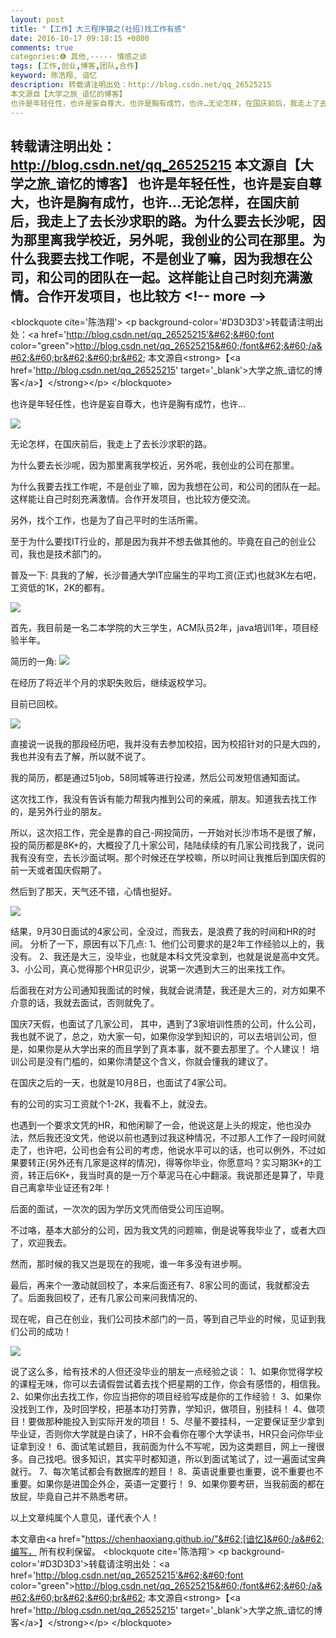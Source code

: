 ```yaml
---
layout: post
title: "【工作】大三程序猿之(社招)找工作有感"
date: 2016-10-17 09:18:15 +0800
comments: true
categories:❻ 其他,----- 情感之谈
tags: [工作,创业,博客,团队,合作]
keyword: 陈浩翔, 谙忆
description: 转载请注明出处：http://blog.csdn.net/qq_26525215
本文源自【大学之旅_谙忆的博客】
也许是年轻任性，也许是妄自尊大，也许是胸有成竹，也许…无论怎样，在国庆前后，我走上了去长沙求职的路。为什么要去长沙呢，因为那里离我学校近，另外呢，我创业的公司在那里。为什么我要去找工作呢，不是创业了嘛，因为我想在公司，和公司的团队在一起。这样能让自己时刻充满激情。合作开发项目，也比较方 
---
```



转载请注明出处：http://blog.csdn.net/qq_26525215
本文源自【大学之旅_谙忆的博客】
也许是年轻任性，也许是妄自尊大，也许是胸有成竹，也许…无论怎样，在国庆前后，我走上了去长沙求职的路。为什么要去长沙呢，因为那里离我学校近，另外呢，我创业的公司在那里。为什么我要去找工作呢，不是创业了嘛，因为我想在公司，和公司的团队在一起。这样能让自己时刻充满激情。合作开发项目，也比较方
&#60;!-- more --&#62;
----------

&#60;blockquote cite='陈浩翔'&#62;
&#60;p background-color='#D3D3D3'&#62;转载请注明出处：&#60;a href='http://blog.csdn.net/qq_26525215'&#62;&#60;font color="green"&#62;http://blog.csdn.net/qq_26525215&#60;/font&#62;&#60;/a&#62;&#60;br&#62;&#60;br&#62;
本文源自&#60;strong&#62;【&#60;a href='http://blog.csdn.net/qq_26525215' target='_blank'&#62;大学之旅_谙忆的博客&#60;/a&#62;】&#60;/strong&#62;&#60;/p&#62;
&#60;/blockquote&#62;

也许是年轻任性，也许是妄自尊大，也许是胸有成竹，也许...

![](http://img.blog.csdn.net/20161017203303665)

无论怎样，在国庆前后，我走上了去长沙求职的路。

为什么要去长沙呢，因为那里离我学校近，另外呢，我创业的公司在那里。

为什么我要去找工作呢，不是创业了嘛，因为我想在公司，和公司的团队在一起。这样能让自己时刻充满激情。合作开发项目，也比较方便交流。

另外，找个工作，也是为了自己平时的生活所需。

至于为什么要找IT行业的，那是因为我并不想去做其他的。毕竟在自己的创业公司，我也是技术部门的。

普及一下:
具我的了解，长沙普通大学IT应届生的平均工资(正式)也就3K左右吧，工资低的1K，2K的都有。

![](http://img.blog.csdn.net/20161017203426057)

首先，我目前是一名二本学院的大三学生，ACM队员2年，java培训1年，项目经验半年。

简历的一角:
![](http://img.blog.csdn.net/20161017205612992)

在经历了将近半个月的求职失败后，继续返校学习。

目前已回校。

![](http://img.blog.csdn.net/20161017205251926)

直接说一说我的那段经历吧，我并没有去参加校招，因为校招针对的只是大四的，我也并没有去了解，所以就不说了。

我的简历，都是通过51job，58同城等进行投递，然后公司发短信通知面试。

这次找工作，我没有告诉有能力帮我内推到公司的亲戚，朋友。知道我去找工作的，是另外行业的朋友。

所以，这次招工作，完全是靠的自己-网投简历，一开始对长沙市场不是很了解，投的简历都是8K+的，大概投了几十家公司，陆陆续续的有几家公司找我了，说问我有没有空，去长沙面试啊。那个时候还在学校嘛，所以时间让我推后到国庆假的前一天或者国庆假期了。

然后到了那天，天气还不错，心情也挺好。

![](http://img.blog.csdn.net/20161017205323185)

结果，9月30日面试的4家公司，全没过，而我去，是浪费了我的时间和HR的时间。
分析了一下，原因有以下几点:
1、他们公司要求的是2年工作经验以上的，我没有。
2、我还是大三，没毕业，也就是本科文凭没拿到，也就是说是高中文凭。
3、小公司，真心觉得那个HR见识少，说第一次遇到大三的出来找工作。

后面我在对方公司通知我面试的时候，我就会说清楚，我还是大三的，对方如果不介意的话，我就去面试，否则就免了。

国庆7天假，也面试了几家公司，
其中，遇到了3家培训性质的公司，什么公司，我也就不说了，总之，劝大家一句，如果你没学到知识的，可以去培训公司，但是，如果你是从大学出来的而且学到了真本事，就不要去那里了。个人建议！
培训公司是没有门槛的，如果你清楚这个含义，你就会懂我的建议了。

在国庆之后的一天，也就是10月8日，也面试了4家公司。

有的公司的实习工资就个1-2K，我看不上，就没去。

也遇到一个要求文凭的HR，和他闲聊了一会，他说这是上头的规定，他也没办法，然后我还没文凭，他说以前也遇到过我这种情况，不过那人工作了一段时间就走了，也许吧，公司也会有公司的考虑，他说水平可以的话，也可以例外，不过如果要转正(另外还有几家是这样的情况)，得等你毕业，你愿意吗？实习期3K+的工资，转正后6K+，我当时真的是一万个草泥马在心中翻滚。我说那还是算了，毕竟自己离拿毕业证还有2年！

后面的面试，一次次的因为学历文凭而倍受公司压迫啊。

不过咯，基本大部分的公司，因为我文凭的问题嘛，倒是说等我毕业了，或者大四了，欢迎我去。

然而，那时候的我又岂是现在的我呢，谁一年多没有进步啊。

最后，再来个一激动就回校了，本来后面还有7、8家公司的面试，我就都没去了。后面我回校了，还有几家公司来问我情况的、

现在呢，自己在创业，我们公司技术部门的一员，等到自己毕业的时候，见证到我们公司的成功！

![](http://img.blog.csdn.net/20161017210738019)


说了这么多，给有技术的人但还没毕业的朋友一点经验之谈：
1、如果你觉得学校的课程无味，你可以去请假尝试着去找个把星期的工作，你会有感悟的，相信我。
2、如果你出去找工作，你应当把你的项目经验写成是你的工作经验！
3、如果你没找到工作，及时回学校，把基本功打劳靠，学知识，做项目，别挂科！
4、做项目！要做那种能投入到实际开发的项目！
5、尽量不要挂科，一定要保证至少拿到毕业证，否则你大学就是白读了，HR不会看你在哪个大学读书，HR只会问你毕业证拿到没！
6、面试笔试题目，我前面为什么不写呢，因为这类题目，网上一搜很多。自己找吧。很多知识，其实平时都知道，所以到面试笔试了，过一遍面试宝典就行。
7、每次笔试都会有数据库的题目！
8、英语说重要也重要，说不重要也不重要。如果你是进国企外企，英语一定要行！
9、如果你要考研，当我前面的都在放屁，毕竟自己并不熟悉考研。

以上文章纯属个人意见，谨代表个人！

本文章由&#60;a href="https://chenhaoxiang.github.io/"&#62;[谙忆]&#60;/a&#62;编写， 所有权利保留。 
&#60;blockquote cite='陈浩翔'&#62;
&#60;p background-color='#D3D3D3'&#62;转载请注明出处：&#60;a href='http://blog.csdn.net/qq_26525215'&#62;&#60;font color="green"&#62;http://blog.csdn.net/qq_26525215&#60;/font&#62;&#60;/a&#62;&#60;br&#62;&#60;br&#62;
本文源自&#60;strong&#62;【&#60;a href='http://blog.csdn.net/qq_26525215' target='_blank'&#62;大学之旅_谙忆的博客&#60;/a&#62;】&#60;/strong&#62;&#60;/p&#62;
&#60;/blockquote&#62;

